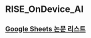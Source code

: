 # RISE_OnDevice_AI

## [Google Sheets 논문 리스트](https://docs.google.com/spreadsheets/d/1BMC10G0I7wPj_caO1JXeDnnrKAN1t2zYvemnFRlQqxs/edit?gid=891834841#gid=891834841)


